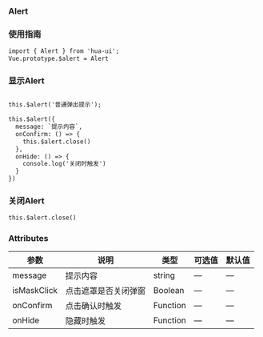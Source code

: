 ### Alert

### 使用指南
```html
import { Alert } from 'hua-ui';
Vue.prototype.$alert = Alert

```
### 显示Alert

```html

this.$alert('普通弹出提示');

this.$alert({
  message: `提示内容`,
  onConfirm: () => {
    this.$alert.close()
  },
  onHide: () => {
    console.log('关闭时触发')
  }
})
```
### 关闭Alert
```html
this.$alert.close()

```

### Attributes

| 参数      | 说明    | 类型      | 可选值       | 默认值   |
|---------- |-------- |---------- |-------------  |-------- |
| message  | 提示内容    | string   | — | — |
| isMaskClick  | 点击遮罩是否关闭弹窗    | Boolean   | — | — |
| onConfirm  | 点击确认时触发    | Function   | — | — |
| onHide  | 隐藏时触发    | Function   | — | — |

